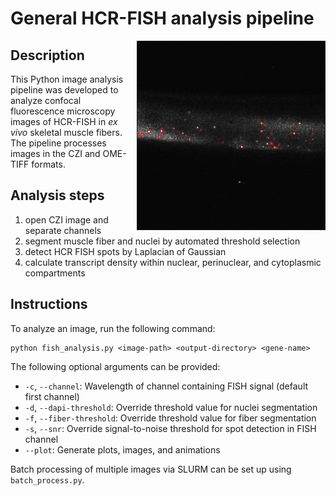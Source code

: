 # General HCR-FISH analysis pipeline

<img align="right" src="img/01-spot-overlay.gif" alt="01-spot-overlay" width=300 border="1">

## Description
This Python image analysis pipeline was developed to analyze confocal fluorescence microscopy images of HCR-FISH in _ex vivo_ skeletal muscle fibers. The pipeline processes images in the CZI and OME-TIFF formats.

## Analysis steps
1. open CZI image and separate channels
2. segment muscle fiber and nuclei by automated threshold selection
3. detect HCR FISH spots by Laplacian of Gaussian
4. calculate transcript density within nuclear, perinuclear, and cytoplasmic compartments

## Instructions
To analyze an image, run the following command:

```
python fish_analysis.py <image-path> <output-directory> <gene-name>
```

The following optional arguments can be provided:
- `-c`, `--channel`: Wavelength of channel containing FISH signal (default first channel)
- `-d`, `--dapi-threshold`: Override threshold value for nuclei segmentation
- `-f`, `--fiber-threshold`: Override threshold value for fiber segmentation
- `-s`, `--snr`: Override signal-to-noise threshold for spot detection in FISH channel
- `--plot`: Generate plots, images, and animations 

Batch processing of multiple images via SLURM can be set up using `batch_process.py`.
